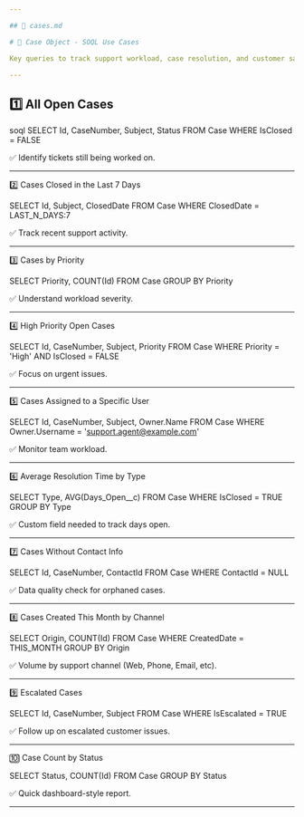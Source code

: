 ```yaml
---

## 📄 cases.md 

# 📁 Case Object - SOQL Use Cases

Key queries to track support workload, case resolution, and customer satisfaction.

---
```


## 1️⃣ All Open Cases

soql
SELECT Id, CaseNumber, Subject, Status 
FROM Case 
WHERE IsClosed = FALSE

✅ Identify tickets still being worked on.


---

2️⃣ Cases Closed in the Last 7 Days

SELECT Id, Subject, ClosedDate 
FROM Case 
WHERE ClosedDate = LAST_N_DAYS:7

✅ Track recent support activity.


---

3️⃣ Cases by Priority

SELECT Priority, COUNT(Id) 
FROM Case 
GROUP BY Priority

✅ Understand workload severity.


---

4️⃣ High Priority Open Cases

SELECT Id, CaseNumber, Subject, Priority 
FROM Case 
WHERE Priority = 'High' AND IsClosed = FALSE

✅ Focus on urgent issues.


---

5️⃣ Cases Assigned to a Specific User

SELECT Id, CaseNumber, Subject, Owner.Name 
FROM Case 
WHERE Owner.Username = 'support.agent@example.com'

✅ Monitor team workload.


---

6️⃣ Average Resolution Time by Type

SELECT Type, AVG(Days_Open__c) 
FROM Case 
WHERE IsClosed = TRUE 
GROUP BY Type

✅ Custom field needed to track days open.


---

7️⃣ Cases Without Contact Info

SELECT Id, CaseNumber, ContactId 
FROM Case 
WHERE ContactId = NULL

✅ Data quality check for orphaned cases.


---

8️⃣ Cases Created This Month by Channel

SELECT Origin, COUNT(Id) 
FROM Case 
WHERE CreatedDate = THIS_MONTH 
GROUP BY Origin

✅ Volume by support channel (Web, Phone, Email, etc).


---

9️⃣ Escalated Cases

SELECT Id, CaseNumber, Subject 
FROM Case 
WHERE IsEscalated = TRUE

✅ Follow up on escalated customer issues.


---

🔟 Case Count by Status

SELECT Status, COUNT(Id) 
FROM Case 
GROUP BY Status

✅ Quick dashboard-style report.


---
